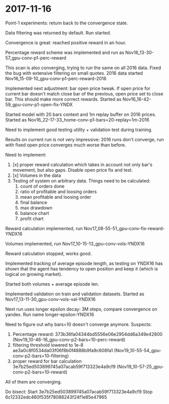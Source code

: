 # 2017-11-16

Point-1 experiments: return back to the convergence state.

Data filtering was returned by default. Run started.

Convergence is great: reached positive reward in an hour.

Percentage reward scheme was implemented and run as Nov16_13-30-57_gpu-conv-p1-perc-reward

This scan is also converging, trying to run the same on all 2016 data.
Fixed the bug with extensive filtering on small quotes. 2016 data started Nov16_15-09-10_gpu-conv-p1-perc-reward-2016

Implemented next adjustment: bar open price tweak. If open price for current bar doesn't match close bar of the previous,
open price set to close bar. This should make more correct rewards.
Started as Nov16_16-42-59_gpu-conv-p1-open-fix-YNDX 

Started model with 20 bars context and 1m replay buffer on 2016 prices.
Started as Nov16_22-17-33_home-conv-p1-bars=20-replay=1m-2016

Need to implement good testing utility + validation test during training.

Results on current run is not very impressive: 2016 runs don't converge, run with fixed open price
converges much worse than before.

Need to implement:
1. [x] proper reward calculation which takes in account not only bar's movement, but also gaps. Disable open price fix and test.
1. [x] Volumes in the data
2. Testing of system on arbitrary data. Things need to be calculated:
    1. count of orders done
    2. ratio of profitable and loosing orders
    3. mean profitable and loosing order
    4. final balance
    5. max drawdown
    6. balance chart
    7. profit chart
    
Reward calculation implemented, run Nov17_08-55-51_gpu-conv-fix-reward-YNDX16   

Volumes implemented, run Nov17_10-15-13_gpu-conv-vols-YNDX16

Reward calculation stopped, works good. 

Implemented tracking of average episode length, as testing on YNDX16 has shown that the agent has tendency to open 
position and keep it (which is logical on growing market).

Started both volumes + average episode len.

Implemented validation on train and validation datasets.
Started as Nov17_13-11-30_gpu-conv-vols-val-YNDX16

Next run uses longer epsilon decay: 3M steps, compare convergence on yandex. Run name longer-epsilon-YNDX16

Need to figure out why bars=10 doesn't converge anymore. Suspects:
1. Percentage reward: 373b36fa04344bd5556e06e2954dd6a349e42800 (Nov19_10-46-16_gpu-conv-p2-bars=10-perc-reward)
2. filtering threshold lowered to 1e-8 ae3a0c8f0534da03f06f8b0f4888b9fa9c608fa1 (Nov19_10-55-54_gpu-conv-p2-bars=10-filtering)
3. proper reward for bar calculation 3e7b25ed503899745a07acab59f713323e4a9cf9 (Nov19_10-57-25_gpu-conv-p2-bars=10-reward)

All of them are converging.

Do bisect:
Start 3e7b25ed503899745a07acab59f713323e4a9cf9
Stop 6c12332edc460f535f78088243f24f1e85e47965
